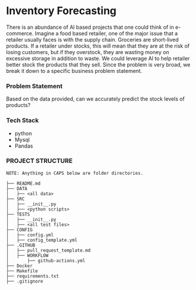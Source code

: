 # Inventory Forecasting

There is an abundance of AI based projects that one could think of in e-commerce. Imagine a food based retailer, one of the major issue that a retailer usually faces is with the supply chain. Groceries are short-lived products. If a retailer under stocks, this will mean that they are at the risk of losing customers, but if they overstock, they are wasting money on excessive storage in addition to waste. We could leverage AI to help retailer better stock the products that they sell. Since the problem is very broad, we break it down to a specific business problem statement.

### Problem Statement

Based on the data provided, can we accurately predict the stock levels of products?

### Tech Stack

- python
- Mysql
- Pandas

### PROJECT STRUCTURE

`NOTE: Anything in CAPS below are folder directories. `

```
├── README.md
├── DATA
│   ├── <all data>
├── SRC
│   ├── __init__.py
│   ├── <python scripts>
├── TESTS
│   ├── __init__.py
│   ├── <all test files>
├── CONFIG
│   ├── config.yml
│   ├── config_template.yml
├── .GITHUB
│   ├── pull_request_template.md
│   ├── WORKFLOW
│       ├── github-actions.yml
├── Docker
├── Makefile
├── requirements.txt
├── .gitignore
```

